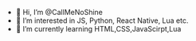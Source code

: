 - 👋 Hi, I’m @CallMeNoShine
- 👀 I’m interested in JS, Python, React Native, Lua etc.
- 🌱 I’m currently learning HTML,CSS,JavaScirpt,Lua

<!---
CallMeNoShine/CallMeNoShine is a ✨ special ✨ repository because its `README.md` (this file) appears on your GitHub profile.
You can click the Preview link to take a look at your changes.
--->
